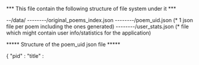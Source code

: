 *** This file contain the following structure of file system under it ***

--/data/
--------/original_poems_index.json
--------/poem_uid.json (* 1 json file per poem including the ones generated)
--------/user_stats.json (* file which might contain user info/statistics for the application)

***** Structure of the poem_uid json file *****

{
   "pid"      : <unique poem ID>
   "title"    : <title of the poem>
   "text"     : <poem text>
   "child"    : [ {"pid": <pid of neighbor poem>, "dist": <Levenshtein's (edit) distance> },
                  {"pid": <pid of neighbor poem>, "dist": <Levenshtein's (edit) distance> },
                  ...
                  ...
                  {"pid": <pid of neighbor poem>, "dist": <Levenshtein's (edit) distance> }
                ]
   "orig_src" : <pid of the original source poem from which this poem was derived>
   "poem_num" : <the poem number present in the Emily Dickinson poems collection>
}

***** Structure of the orginal_poems_index.json file *****

{
	"poem_num" : <the poem number present in the Emily Dickinson poems collection>
	"pid"      : <the randomly generated unique Poem ID>
}

